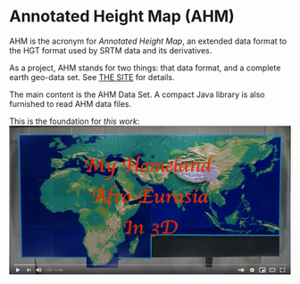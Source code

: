 # Annotated Height Map (AHM)

AHM is the acronym for _Annotated Height Map_, an extended data format to the HGT format used by SRTM data and its derivatives.

As a project, AHM stands for two things: that data format, and a complete earth geo-data set. See [THE SITE](https://metaprgmr.github.io/AHM/) for details.

The main content is the AHM Data Set. A compact Java library is also furnished to read AHM data files.

This is the foundation for <i>this work</i>:<br>
<a href="https://www.youtube.com/watch?v=JC9t2GMbIxs" title="My Homeland Afro-Eurasia in 3D"><img src="MyHomeland3D.png" width="834" height="267" border="0"></a>
